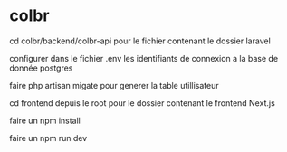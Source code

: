 # colbr

cd colbr/backend/colbr-api pour le fichier contenant le dossier laravel


configurer dans le fichier .env les identifiants de connexion a la base de donnée postgres

faire php artisan migate pour generer la table utillisateur 







cd frontend depuis le root pour le dossier contenant le frontend Next.js

faire un npm install

faire un npm run dev
